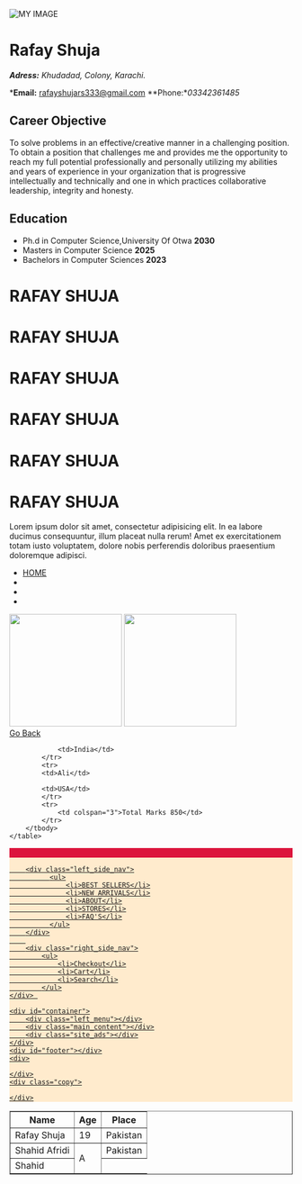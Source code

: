 ![MY IMAGE](https://image.shutterstock.com/image-vector/god-zeus-mascot-logo-260nw-1316878193.jpg)
# Rafay Shuja

***Adress:** Khudadad, Colony, Karachi.*

***Email:** rafayshujars333@gmail.com  **Phone:**03342361485*

## Career Objective 

To solve problems in an effective/creative manner in a challenging position.
To obtain a position that challenges me and provides me the opportunity to reach my full potential professionally and personally utilizing my abilities and years of experience in your organization that is progressive intellectually and technically and one in which practices collaborative leadership, integrity and honesty.

## Education

- Ph.d in Computer Science,University Of Otwa **2030**
- Masters in Computer Science **2025**
- Bachelors in Computer Sciences **2023**















<!DOCTYPE html>
<html lang="en">
<head>
    <meta charset="UTF-8">
    <meta name="viewport" content="width=device-width, initial-scale=1.0">
    <title>Document</title>
</head>
<body>
    <div>
        <h1>RAFAY SHUJA</h1>
        <h1>RAFAY SHUJA</h1>
        <h1>RAFAY SHUJA</h1>
        <h1>RAFAY SHUJA</h1>
        <h1>RAFAY SHUJA</h1>
        <h1>RAFAY SHUJA</h1>
       <p>Lorem ipsum dolor sit amet, consectetur adipisicing elit. 
        In ea labore ducimus consequuntur, illum placeat nulla rerum!
         Amet ex exercitationem totam iusto voluptatem, 
        dolore nobis perferendis doloribus praesentium doloremque adipisci.
    </p> 
    <ul>
        <li><a href="index.html">HOME</a></li>
        <li><a href="contact.html"></a></li>
        <li><a href="about.html"></a></li>
        <li><a href="portfolio.html"></a></li>
    </ul>
         <img src="uploads/Apple-iphone-7-plus-425x425.jpg" width="200" alt="" srcset="">
    <img src="uploads/982016125448AM_635_iphone_7_plus.webp" width="200" alt="" srcset="">
    </div>
    <body>
    <a href="../../index.html">Go Back</a>
    <table border="1">
        <thead>
            <th>Name</th>
            <th>Age</th>
            <th>Place</th>
        </thead>
        <tbody>
            <tr>
                <td>Rafay Shuja</td>
                <td>19</td>
                <td>Pakistan</td>
            </tr>
            <tr>
                <td>Shahid Afridi</td>
                <td rowspan="3">A</td>
                <td>Pakistan</td>
            </tr>
            <tr>
                <td>Shahid</td>
                
                <td>India</td>
            </tr>
            <tr>
            <td>Ali</td>
           
            <td>USA</td>
            </tr>
            <tr>
                <td colspan="3">Total Marks 850</td>
            </tr>
        </tbody>
    </table>
    
</body>
</html>



<!DOCTYPE html>
<html lang="en">
<head>
    <meta charset="UTF-8">
    <meta name="viewport" content="width=device-width, initial-scale=1.0">
    <meta http-equiv="X-UA-Compatible" content="ie=edge">
    <title>Document</title>
<style>
    #navbar{
        background-color: blanchedalmond;
    }
    .left_side_nav{
        background-color: blue;
    }
    .right_side_nav{
        background-color: cadetblue;
    }
    .logo{
        background-color: crimson;
    }
    #container{
        background-color: darkgreen;
    }
    .left_menu{
        background-color: darkred;
    }
    .main_content{
        background-color: darkviolet;
    }
    .site_ads{
        background-color: firebrick;
    }
    #footer{
        background-color: lightsalmon;
    }
    .copy{
        background-color: lightseagreen;
    }
</style>
</head>
<body>
<div id="navbar">
    <div class="logo">
        <img width="100">
        <a href="index.html"><img width="100>
            src="shopify&oq=shop&aqs=chrome.1.69i57j0j46j0l4j69i61.3197j0j1&sourceid=chrome&ie=UTF-8">
    </div>

        <div class="left_side_nav">
              <ul>
                  <li>BEST SELLERS</li>
                  <li>NEW ARRIVALS</li>
                  <li>ABOUT</li>
                  <li>STORES</li>
                  <li>FAQ'S</li>
              </ul>
        </div>
        
        <div class="right_side_nav">
            <ul>
                <li>Checkout</li>
                <li>Cart</li>
                <li>Search</li>
            </ul>
    </div> 
    
    <div id="container">
        <div class="left_menu"></div>
        <div class="main_content"></div>
        <div class="site_ads"></div>
    </div>
    <div id="footer"></div>
    <div>

    </div>
    <div class="copy">

    </div>
    

</body>
</html>
